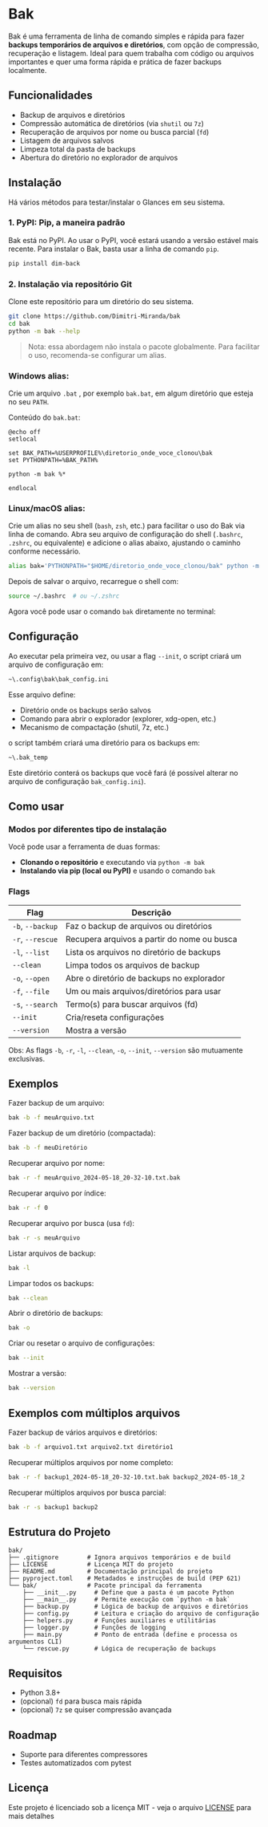 # Bak

Bak é uma ferramenta de linha de comando simples e rápida para fazer **backups temporários de arquivos e diretórios**, com opção de compressão, recuperação e listagem. Ideal para quem trabalha com código ou arquivos importantes e quer uma forma rápida e prática de fazer backups localmente.

## Funcionalidades

- Backup de arquivos e diretórios
- Compressão automática de diretórios (via `shutil` ou `7z`)
- Recuperação de arquivos por nome ou busca parcial (`fd`)
- Listagem de arquivos salvos
- Limpeza total da pasta de backups
- Abertura do diretório no explorador de arquivos

## Instalação

Há vários métodos para testar/instalar o Glances em seu sistema.

### 1. PyPI: Pip, a maneira padrão
Bak está no PyPI. Ao usar o PyPI, você estará usando a versão estável mais recente.
Para instalar o Bak, basta usar a linha de comando `pip`.

```bash
pip install dim-back
```

### 2. Instalação via repositório Git
Clone este repositório para um diretório do seu sistema.

```bash
git clone https://github.com/Dimitri-Miranda/bak
cd bak
python -m bak --help
```
> Nota: essa abordagem não instala o pacote globalmente. Para facilitar o uso, recomenda-se configurar um alias.

### Windows alias:

Crie um arquivo `.bat` , por exemplo `bak.bat`, em algum diretório que esteja no seu `PATH`.

Conteúdo do `bak.bat`:

```batch
@echo off
setlocal

set BAK_PATH=%USERPROFILE%\diretorio_onde_voce_clonou\bak
set PYTHONPATH=%BAK_PATH%

python -m bak %*

endlocal
```

### Linux/macOS alias:

Crie um alias no seu shell (`bash`, `zsh`, etc.) para facilitar o uso do Bak via linha de comando.
Abra seu arquivo de configuração do shell (`.bashrc`, `.zshrc`, ou equivalente) e adicione o alias abaixo, ajustando o caminho conforme necessário.

```bash
alias bak='PYTHONPATH="$HOME/diretorio_onde_voce_clonou/bak" python -m bak'
```
Depois de salvar o arquivo, recarregue o shell com:
```bash
source ~/.bashrc  # ou ~/.zshrc
```
Agora você pode usar o comando `bak` diretamente no terminal:

## Configuração

Ao executar pela primeira vez, ou usar a flag `--init`, o script criará um arquivo de configuração em:

```bash
~\.config\bak\bak_config.ini
```
Esse arquivo define:

- Diretório onde os backups serão salvos
- Comando para abrir o explorador (explorer, xdg-open, etc.)
- Mecanismo de compactação (shutil, 7z, etc.)

o script também criará uma diretório para os backups em:

```bash
~\.bak_temp
```
Este diretório conterá os backups que você fará (é possível alterar no arquivo de configuração `bak_config.ini`).

## Como usar

### Modos por diferentes tipo de instalação

Você pode usar a ferramenta de duas formas:

- **Clonando o repositório** e executando via `python -m bak`
- **Instalando via pip (local ou PyPI)** e usando o comando `bak`

### Flags

| Flag              | Descrição                                     |
|-------------------|-----------------------------------------------|
| `-b`, `--backup`  | Faz o backup de arquivos ou diretórios        |
| `-r`, `--rescue`  | Recupera arquivos a partir do nome ou busca   |
| `-l`, `--list`    | Lista os arquivos no diretório de backups     | 
| `--clean`         | Limpa todos os arquivos de backup             |
| `-o`, `--open`    | Abre o diretório de backups no explorador     |
| `-f`, `--file`    | Um ou mais arquivos/diretórios para usar      |
| `-s`, `--search`  | Termo(s) para buscar arquivos (fd)            |
| `--init`          | Cria/reseta configurações                     |
| `--version`       | Mostra a versão                               |

Obs: As flags `-b`, `-r`, `-l`, `--clean`, `-o`, `--init`, `--version` são mutuamente exclusivas.

## Exemplos

Fazer backup de um arquivo:
```bash
bak -b -f meuArquivo.txt
```

Fazer backup de um diretório (compactada):
```bash
bak -b -f meuDiretório
```

Recuperar arquivo por nome:
```bash
bak -r -f meuArquivo_2024-05-18_20-32-10.txt.bak
```

Recuperar arquivo por índice:
```bash
bak -r -f 0
```

Recuperar arquivo por busca (usa `fd`):
```bash
bak -r -s meuArquivo
```

Listar arquivos de backup:
```bash
bak -l
```

Limpar todos os backups:
```bash
bak --clean
```

Abrir o diretório de backups:
```bash
bak -o
```

Criar ou resetar o arquivo de configurações:
```bash
bak --init
```

Mostrar a versão:
```bash
bak --version
```

## Exemplos com múltiplos arquivos

Fazer backup de vários arquivos e diretórios:
```bash
bak -b -f arquivo1.txt arquivo2.txt diretório1
```

Recuperar múltiplos arquivos por nome completo:
```bash
bak -r -f backup1_2024-05-18_20-32-10.txt.bak backup2_2024-05-18_2
```

Recuperar múltiplos arquivos por busca parcial:
```bash
bak -r -s backup1 backup2
```

## Estrutura do Projeto

```
bak/
├── .gitignore        # Ignora arquivos temporários e de build
├── LICENSE           # Licença MIT do projeto
├── README.md         # Documentação principal do projeto
├── pyproject.toml    # Metadados e instruções de build (PEP 621)
└── bak/              # Pacote principal da ferramenta
    ├── __init__.py     # Define que a pasta é um pacote Python
    ├── __main__.py     # Permite execução com `python -m bak`
    ├── backup.py       # Lógica de backup de arquivos e diretórios
    ├── config.py       # Leitura e criação do arquivo de configuração
    ├── helpers.py      # Funções auxiliares e utilitárias
    ├── logger.py       # Funções de logging
    ├── main.py         # Ponto de entrada (define e processa os argumentos CLI)
    └── rescue.py       # Lógica de recuperação de backups
```

## Requisitos

- Python 3.8+
- (opcional) `fd` para busca mais rápida
- (opcional) `7z` se quiser compressão avançada

## Roadmap

- Suporte para diferentes compressores
- Testes automatizados com pytest

## Licença

Este projeto é licenciado sob a licença MIT - veja o arquivo [LICENSE](LICENSE) para mais detalhes